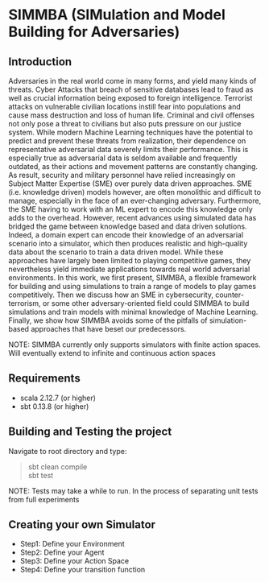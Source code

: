 # SIMMBA (SIMulation and Model Building for Adversaries)

## Introduction
Adversaries in the real world come in many forms, and yield many kinds of threats. Cyber Attacks that breach of sensitive databases lead to fraud as well as crucial information being exposed to foreign intelligence. Terrorist attacks on vulnerable civilian locations instill fear into populations and cause mass destruction and loss of human life. Criminal and civil offenses not only pose a threat to civilians but also puts pressure on our justice system. While modern Machine Learning techniques have the potential to predict and prevent these threats from realization, their dependence on representative adversarial data severely limits their performance. This is especially true as adversarial data is seldom available and frequently outdated, as their actions and movement patterns are constantly changing. As result, security and military personnel have relied increasingly on Subject Matter Expertise (SME) over purely data driven approaches. SME (i.e. knowledge driven) models however, are often monolithic and difficult to manage, especially in the face of an ever-changing adversary. Furthermore, the SME having to work with an ML expert to encode this knowledge only adds to the overhead. However, recent advances using simulated data has bridged the game between knowledge based and data driven solutions. Indeed, a domain expert can encode their knowledge of an adversarial scenario into a simulator, which then produces realistic and high-quality data about the scenario to train a data driven model. While these approaches have largely been limited to playing competitive games, they nevertheless yield immediate applications towards real world adversarial environments.  In this work, we first present, SIMMBA, a flexible framework for building and using simulations to train a range of models to play games competitively. Then we discuss how an SME in cybersecurity, counter-terrorism, or some other adversary-oriented field could SIMMBA to build simulations and train models with minimal knowledge of Machine Learning. Finally, we show how SIMMBA avoids some of the pitfalls of simulation-based approaches that have beset our predecessors.

NOTE: SIMMBA currently only supports simulators with finite action spaces. Will eventually extend to infinite and continuous action spaces 

## Requirements 
- scala 2.12.7 (or higher) 
- sbt 0.13.8 (or higher)

## Building and Testing the project 
Navigate to root directory and type: 
> sbt clean compile \
> sbt test

NOTE: Tests may take a while to run. In the process of separating unit tests from full experiments

## Creating your own Simulator 
- Step1: Define your Environment 
- Step2: Define your Agent 
- Step3: Define your Action Space 
- Step4: Define your transition function 




